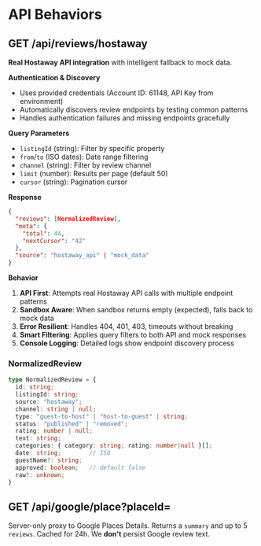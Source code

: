 # API Behaviors

## GET /api/reviews/hostaway
**Real Hostaway API integration** with intelligent fallback to mock data.

**Authentication & Discovery**
- Uses provided credentials (Account ID: 61148, API Key from environment)
- Automatically discovers review endpoints by testing common patterns
- Handles authentication failures and missing endpoints gracefully

**Query Parameters**
- `listingId` (string): Filter by specific property
- `from`/`to` (ISO dates): Date range filtering  
- `channel` (string): Filter by review channel
- `limit` (number): Results per page (default 50)
- `cursor` (string): Pagination cursor

**Response**
```json
{
  "reviews": [NormalizedReview],
  "meta": { 
    "total": 44,
    "nextCursor": "42" 
  },
  "source": "hostaway_api" | "mock_data"
}
```

**Behavior**
1. **API First**: Attempts real Hostaway API calls with multiple endpoint patterns
2. **Sandbox Aware**: When sandbox returns empty (expected), falls back to mock data  
3. **Error Resilient**: Handles 404, 401, 403, timeouts without breaking
4. **Smart Filtering**: Applies query filters to both API and mock responses
5. **Console Logging**: Detailed logs show endpoint discovery process

### NormalizedReview
```ts
type NormalizedReview = {
  id: string;
  listingId: string;
  source: "hostaway";
  channel: string | null;
  type: "guest-to-host" | "host-to-guest" | string;
  status: "published" | "removed";
  rating: number | null;
  text: string;
  categories: { category: string; rating: number|null }[];
  date: string;        // ISO
  guestName?: string;
  approved: boolean;   // default false
  raw?: unknown;
}
```

## GET /api/google/place?placeId=
Server-only proxy to Google Places Details. Returns a `summary` and up to 5 `reviews`. Cached for 24h. We **don't** persist Google review text.
